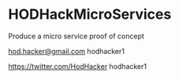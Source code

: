 # HODHackMicroServices
Produce a micro service proof of concept

hod.hacker@gmail.com    hodhacker1

https://twitter.com/HodHacker hodhacker1
